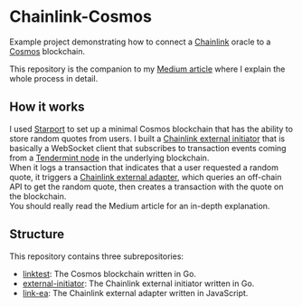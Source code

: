 # Chainlink-Cosmos
Example project demonstrating how to connect a [Chainlink](https://chain.link/) oracle to a [Cosmos](https://cosmos.network/) blockchain.

This repository is the companion to my [Medium article](https://betterprogramming.pub/connect-a-chainlink-oracle-to-a-cosmos-blockchain-d7934d75bae5) where I explain the whole process in detail.

## How it works
I used [Starport](https://cosmos.network/starport/) to set up a minimal Cosmos blockchain that has the ability to store random quotes from users. 
I built a [Chainlink external initiator](https://docs.chain.link/docs/external-initiators-introduction/) that is basically a WebSocket client that subscribes to transaction events coming from a [Tendermint node](https://tendermint.com/core/) in the underlying blockchain.   
When it logs a transaction that indicates that a user requested a random quote, it triggers a [Chainlink external adapter](https://docs.chain.link/docs/external-adapters/), which queries an off-chain API to get the random quote, then creates a transaction with the quote on the blockchain.  
You should really read the Medium article for an in-depth explanation.  
## Structure
This repository contains three subrepositories:
- [linktest](https://github.com/lajosdeme/Chainlink-Cosmos/tree/main/linktest): The Cosmos blockchain written in Go.
- [external-initiator](https://github.com/lajosdeme/Chainlink-Cosmos/tree/main/external-initiator): The Chainlink external initiator written in Go.
- [link-ea](https://github.com/lajosdeme/Chainlink-Cosmos/tree/main/link-ea): The Chainlink external adapter written in JavaScript.
